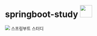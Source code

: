 # springboot-study <img src = "https://user-images.githubusercontent.com/97499271/171824322-967920aa-7e45-4cd4-9ad3-5451821bacc6.png" width="40" height="40"/>

<img src="https://img.shields.io/badge/Spring Boot-6DB33F?style=flat-square&logo=Spring Boot&logoColor=white"/>
스프링부트 스터디
